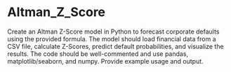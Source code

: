 # Altman_Z_Score
Create an Altman Z-Score model in Python to forecast corporate defaults using the provided formula. The model should load financial data from a CSV file, calculate Z-Scores, predict default probabilities, and visualize the results. The code should be well-commented and use pandas, matplotlib/seaborn, and numpy. Provide example usage and output.
